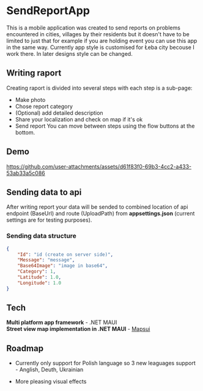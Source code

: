 # SendReportApp

This is a mobile application was created to send reports on problems encountered in cities, villages by their residents but it doesn't have to be limited to just that for example if you are holding event you can use this app in the same way. Currently app style is customised for Łeba city becouse I work there. In later designs style can be changed.
## Writing raport
Creating raport is divided into several steps with each step is a sub-page:
- Make photo
- Chose report category
- (Optional) add detailed description
- Share your localization and check on map if it's ok
- Send report
You can move between steps using the flow buttons at the bottom.
## Demo
https://github.com/user-attachments/assets/d61f83f0-69b3-4cc2-a433-53ab33a5c086

## Sending data to api
After writing report your data will be sended to combined location of api endpoint (BaseUrl) and route (UploadPath) from **appsettings.json** (current settings are for testing purposes).

### Sending data structure
```json
{
    "Id": "id (create on server side)",
    "Message": "message",
    "Base64Image": "image in base64",
    "Category": 1,
    "Latitude": 1.0,
    "Longitude": 1.0
}
```


## Tech

**Multi platform app framework** - .NET MAUI \
**Street view map implementation in .NET MAUI** - <a href="https://mapsui.com/">Mapsui<a>

## Roadmap

- Currently only support for Polish language so 3 new leaguages support - Anglish, Deuth, Ukrainian

- More pleasing visual effects
